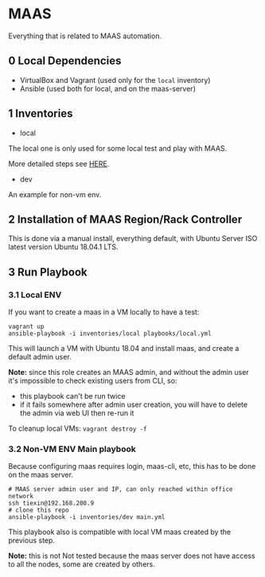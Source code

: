# MAAS

Everything that is related to MAAS automation.

## 0 Local Dependencies

- VirtualBox and Vagrant (used only for the `local` inventory)
- Ansible (used both for local, and on the maas-server)

## 1 Inventories

- local

The local one is only used for some local test and play with MAAS.

More detailed steps see [HERE](maas_local_install_and_test_with_virtualbox.md).

- dev

An example for non-vm env.

## 2 Installation of MAAS Region/Rack Controller

This is done via a manual install, everything default, with Ubuntu Server ISO latest version Ubuntu 18.04.1 LTS.

## 3 Run Playbook

### 3.1 Local ENV

If you want to create a maas in a VM locally to have a test:

```
vagrant up
ansible-playbook -i inventories/local playbooks/local.yml
```

This will launch a VM with Ubuntu 18.04 and install maas, and create a default admin user.

**Note:** since this role creates an MAAS admin, and without the admin user it's impossible to check existing users from CLI, so:

- this playbook can't be run twice
- if it fails somewhere after admin user creation, you will have to delete the admin via web UI then re-run it

To cleanup local VMs: `vagrant destroy -f`

### 3.2 Non-VM ENV Main playbook

Because configuring maas requires login, maas-cli, etc, this has to be done on the maas server.

```
# MAAS server admin user and IP, can only reached within office network
ssh tiexin@192.168.200.9
# clone this repo
ansible-playbook -i inventories/dev main.yml
```

This playbook also is compatible with local VM maas created by the previous step.

**Note:** this is not Not tested because the maas server does not have access to all the nodes, some are created by others.

